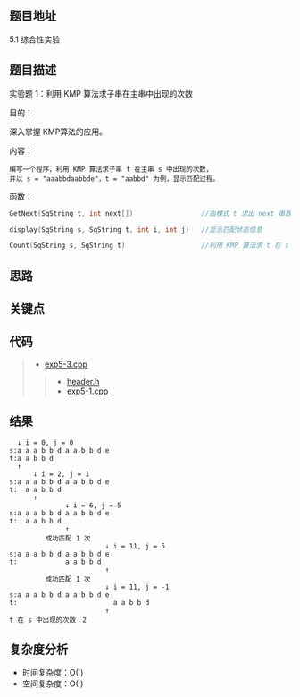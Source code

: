 <!--
 * @Date        : 2020-05-02 20:37:47
 * @LastEditors : anlzou
 * @Github      : https://github.com/anlzou
 * @LastEditTime: 2020-06-11 16:45:28
 * @FilePath    : \data-structure\chapters\chapter04-string\test-3.md
 * @Describe    : 
 -->
## 题目地址
5.1 综合性实验

## 题目描述
实验题 1：利用 KMP 算法求子串在主串中出现的次数

目的：

深入掌握 KMP算法的应用。

内容：
```
编写一个程序，利用 KMP 算法求子串 t 在主串 s 中出现的次数，
并以 s = "aaabbdaabbde"，t = "aabbd" 为例，显示匹配过程。
```

函数：
```cpp
GetNext(SqString t, int next[])                 //由模式 t 求出 next 串数值值

display(SqString s, SqString t, int i, int j)   //显示匹配状态信息

Count(SqString s, SqString t)                   //利用 KMP 算法求 t 在 s 中出现的次数
```

## 思路

## 关键点

## 代码
>- [exp5-3.cpp](./code/exp5-3.cpp)
>> - [header.h](./code/header/header.h)
>> - [exp5-1.cpp](./code/exp5-1.cpp)

## 结果
```
  ↓ i = 0, j = 0
s:a a a b b d a a b b d e
t:a a b b d
  ↑
      ↓ i = 2, j = 1
s:a a a b b d a a b b d e
t:  a a b b d
      ↑
              ↓ i = 6, j = 5
s:a a a b b d a a b b d e
t:  a a b b d
              ↑
         成功匹配 1 次
                        ↓ i = 11, j = 5
s:a a a b b d a a b b d e
t:            a a b b d
                        ↑
         成功匹配 1 次
                        ↓ i = 11, j = -1
s:a a a b b d a a b b d e
t:                        a a b b d
                        ↑
t 在 s 中出现的次数：2
```
## 复杂度分析

- 时间复杂度：O( )
- 空间复杂度：O( )